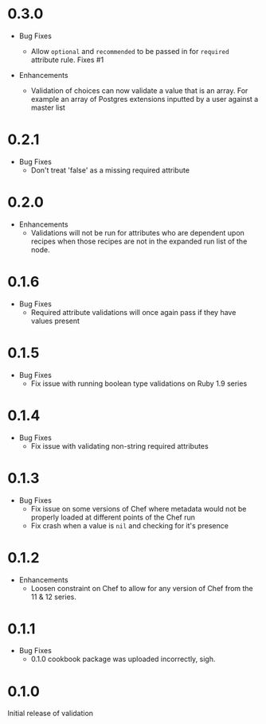 # 0.3.0

* Bug Fixes
  * Allow `optional` and `recommended` to be passed in for `required` attribute rule. Fixes #1

* Enhancements
  * Validation of choices can now validate a value that is an array. For example an array of Postgres extensions inputted by a user against a master list

# 0.2.1

* Bug Fixes
  * Don't treat 'false' as a missing required attribute

# 0.2.0

* Enhancements
  * Validations will not be run for attributes who are dependent upon recipes when those recipes are not in the expanded run list of the node.

# 0.1.6

* Bug Fixes
  * Required attribute validations will once again pass if they have values present

# 0.1.5

* Bug Fixes
  * Fix issue with running boolean type validations on Ruby 1.9 series

# 0.1.4

* Bug Fixes
  * Fix issue with validating non-string required attributes

# 0.1.3

* Bug Fixes
  * Fix issue on some versions of Chef where metadata would not be properly loaded at different points of the Chef run
  * Fix crash when a value is `nil` and checking for it's presence

# 0.1.2

* Enhancements
  * Loosen constraint on Chef to allow for any version of Chef from the 11 & 12 series.

# 0.1.1

* Bug Fixes
  * 0.1.0 cookbook package was uploaded incorrectly, sigh.

# 0.1.0

Initial release of validation

